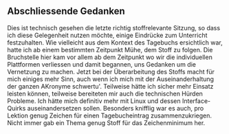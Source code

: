 ## Abschliessende Gedanken
Dies ist technisch gesehen die letzte richtig stoffrelevante Sitzung, so dass ich diese Gelegenheit nutzen möchte, einige Eindrücke zum Unterricht festzuhalten.
Wie vielleicht aus dem Kontext des Tagebuchs ersichtlich war, hatte ich ab einem bestimmten Zeitpunkt Mühe, dem Stoff zu folgen.
Die Bruchstelle hier kam vor allem ab dem Zeitpunkt wo wir die individuellen Plattformen verliessen und damit begannen, uns Gedanken um die Vernetzung zu machen.
Jetzt bei der Überarbeitung des Stoffs macht für mich einiges mehr Sinn, auch wenn ich mich mit der Auseinanderhaltung der ganzen AKronyme schwertu'.
Teilweise hätte ich sicher mehr Einsatz leisten können, teilweise bereiteten mir auch die technischen Hürden Probleme. 
Ich hätte mich definitiv mehr mit Linux und dessen Interface-Quirks auseinandersetzen sollen. 
Besonders knifflig war es auch, pro Lektion genug Zeichen für einen Tagebucheintrag zusammenzukriegen. Nicht immer gab ein Thema genug Stoff für das Zeichenminimum her.
